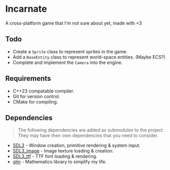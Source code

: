 # Incarnate

A cross-platform game that I'm not sure about yet, made with <3

## Todo

- Create a `Sprite` class to represent sprites in the game.
- Add a `BaseEntity` class to represent world-space entities. (Maybe ECS?)
- Complete and implement the `Camera` into the engine.

## Requirements

- C++23 compatable compiler.
- Git for version control.
- CMake for compiling.

## Dependencies

> The following dependencies are added as submodules to the project. They may have their own dependencies that you need to consider.

- [SDL3](https://github.com/libsdl-org/SDL) - Window creation, primitive rendering & system input.
- [SDL3_image](https://github.com/libsdl-org/SDL_image) - Image texture loading & creation.
- [SDL3_ttf](https://github.com/libsdl-org/SDL_ttf) - TTF font loading & rendering.
- [glm](https://github.com/g-truc/glm) - Mathematics library to simplify my life.
